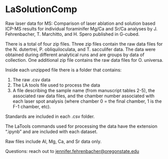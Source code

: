 # LaSolutionComp
Raw laser data for MS: Comparison of laser ablation and solution based ICP-MS results for individual foraminifer Mg/Ca and Sr/Ca analyses by J. Fehrenbacher, T. Marchitto, and H. Spero published in G-cubed.

There is a total of four zip files. Three zip files contain the raw data files for the N. dutertrei, P. obliquiloculata, and T. sacculifer data. The data were obtained during different analytical runs and are groups by data of collection. One additional zip file contains the raw data files for O. universa.

Inside each unzipped file there is a folder that contains:
  1. The raw .csv data
  2. The LA tools file used to process the data
  3. A file describing the sample name (from manuscript tables 2-5), the associated raw data files, and the chamber number associated with each laser spot analysis (where chamber 0 = the final chamber, 1 is the F-1 chamber, etc).

Standards are included in each .csv folder.

The LaTools commands used for processing the data have the extension “.ipynb” and are included with each dataset.

Raw files include Al, Mg, Ca, and Sr data only.

Questions: reach out to jennifer.fehrenbacher@oregonstate.edu
